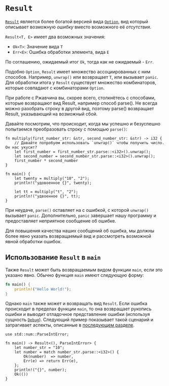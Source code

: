 # `Result`

[`Result`](https://doc.rust-lang.org/std/result/enum.Result.html) является более богатой версией вида [`Option`](https://doc.rust-lang.org/std/option/enum.Option.html), вид который описывает возможную *ошибку* вместо возможного её *отсутствия*.

`Result<T, E>` имеет два возможных значения:

- `Ok<T>`: Значение вида `T`
- `Err<E>`: Ошибка обработки элемента, вида `E`

По соглашению, ожидаемый итог `Ok`, тогда как не ожидаемый - `Err`.

Подобно `Option`, `Result` имеет множество ассоциированных с ним способов. Например, `unwrap()` или возвращает `T`, или вызывает `panic`. 
Для обработки итога у `Result` существует множество комбинаторов, которые совпадают с комбинаторами `Option`.

При работе с Ржавчина вы, скорее всего, столкнётесь с способами, которые возвращают вид Result, например способ parse(). Не всегда
можно разобрать строку в другой вид, поэтому parse() возвращает Result, указывающий на возможный сбой.

Давайте посмотрим, что происходит, когда мы успешно и безуспешно попытаемся преобразовать строку с помощью `parse()`:

```rust,editable,ignore,mdbook-runnable
fn multiply(first_number_str: &str, second_number_str: &str) -> i32 {
    // Давайте попробуем использовать `unwrap()` чтобы получить число. Он нас укусит?
    let first_number = first_number_str.parse::<i32>().unwrap();
    let second_number = second_number_str.parse::<i32>().unwrap();
    first_number * second_number
}

fn main() {
    let twenty = multiply("10", "2");
    println!("удовоенное {}", twenty);

    let tt = multiply("t", "2");
    println!("удвоенное {}", tt);
}
```

При неудаче, `parse()` оставляет на с ошибкой, с 
которой `unwrap()` вызывает `panic`. Дополнительно, `panic` завершает нашу программу и 
предоставляет неприятное сообщение об ошибке.

Для повышения качества наших сообщений об ошибка, мы должны более явно указать возвращаемый вид и рассмотреть возможной явной обработки ошибок.

## Использование `Result` в `main`

Также `Result` может быть возвращаемым видом функции `main`, если это указано явно. Обычно функция `main` имеют следующую форму:

```rust
fn main() {
    println!("Hello World!");
}
```

Однако `main` также может и возвращать вид `Result`. Если ошибка происходит в пределах функции `main`, то она возвращает рукопись ошибки и выводит отладочное представление ошибки (используя сущность [`Debug`](https://doc.rust-lang.org/std/fmt/trait.Debug.html)). Следующий пример показывает такой сценарий и затрагивает аспекты, описанные в [последующем разделе](result/early_returns.md).

```rust,editable
use std::num::ParseIntError;

fn main() -> Result<(), ParseIntError> {
    let number_str = "10";
    let number = match number_str.parse::<i32>() {
        Ok(number)  => number,
        Err(e) => return Err(e),
    };
    println!("{}", number);
    Ok(())
}
```
